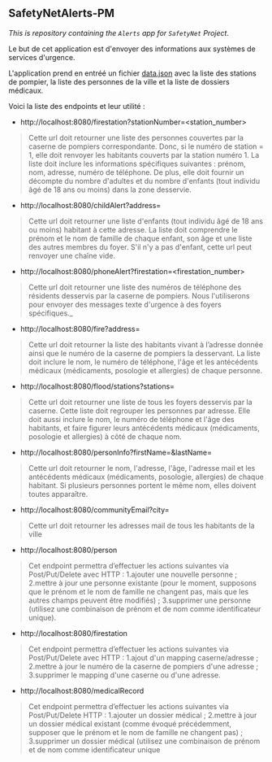 ## SafetyNetAlerts-PM
_This is repository containing the `Alerts` app for `SafetyNet` Project_.

Le but de cet application est d'envoyer des informations aux systèmes de services d'urgence.

L'application prend en entréé un fichier [data.json](https://s3-eu-west-1.amazonaws.com/course.oc-static.com/projects/DA+Java+EN/P5+/data.json) avec la liste des stations de pompier, la liste des personnes de la ville et la liste de dossiers médicaux.  

Voici la liste des endpoints et leur utilité :
- http://localhost:8080/firestation?stationNumber=<station_number>
>Cette url doit retourner une liste des personnes couvertes par la caserne de pompiers correspondante.
>Donc, si le numéro de station = 1, elle doit renvoyer les habitants couverts par la station numéro 1. La liste
>doit inclure les informations spécifiques suivantes : prénom, nom, adresse, numéro de téléphone. De plus,
>elle doit fournir un décompte du nombre d'adultes et du nombre d'enfants (tout individu âgé de 18 ans ou
>moins) dans la zone desservie.
- http://localhost:8080/childAlert?address=<address>
>Cette url doit retourner une liste d'enfants (tout individu âgé de 18 ans ou moins) habitant à cette adresse.
>La liste doit comprendre le prénom et le nom de famille de chaque enfant, son âge et une liste des autres
>membres du foyer. S'il n'y a pas d'enfant, cette url peut renvoyer une chaîne vide.
- http://localhost:8080/phoneAlert?firestation=<firestation_number>
>Cette url doit retourner une liste des numéros de téléphone des résidents desservis par la caserne de
>pompiers. Nous l'utiliserons pour envoyer des messages texte d'urgence à des foyers spécifiques._
- http://localhost:8080/fire?address=<address>
>Cette url doit retourner la liste des habitants vivant à l’adresse donnée ainsi que le numéro de la caserne
>de pompiers la desservant. La liste doit inclure le nom, le numéro de téléphone, l'âge et les antécédents
>médicaux (médicaments, posologie et allergies) de chaque personne.
- http://localhost:8080/flood/stations?stations=<a list of station_numbers>
>Cette url doit retourner une liste de tous les foyers desservis par la caserne. Cette liste doit regrouper les
>personnes par adresse. Elle doit aussi inclure le nom, le numéro de téléphone et l'âge des habitants, et
>faire figurer leurs antécédents médicaux (médicaments, posologie et allergies) à côté de chaque nom.
- http://localhost:8080/personInfo?firstName=<firstName>&lastName=<lastName>
>Cette url doit retourner le nom, l'adresse, l'âge, l'adresse mail et les antécédents médicaux (médicaments,
>posologie, allergies) de chaque habitant. Si plusieurs personnes portent le même nom, elles doivent
>toutes apparaître.
- http://localhost:8080/communityEmail?city=<city>
>Cette url doit retourner les adresses mail de tous les habitants de la ville
- http://localhost:8080/person
>Cet endpoint permettra d’effectuer les actions suivantes via Post/Put/Delete avec HTTP :
>1.ajouter une nouvelle personne ;
>2.mettre à jour une personne existante (pour le moment, supposons que le prénom et le nom de
>famille ne changent pas, mais que les autres champs peuvent être modifiés) ;
>3.supprimer une personne (utilisez une combinaison de prénom et de nom comme identificateur
unique).
- http://localhost:8080/firestation
>Cet endpoint permettra d’effectuer les actions suivantes via Post/Put/Delete avec HTTP :
>1.ajout d'un mapping caserne/adresse ;
>2.mettre à jour le numéro de la caserne de pompiers d'une adresse ;
>3.supprimer le mapping d'une caserne ou d'une adresse.
- http://localhost:8080/medicalRecord
>Cet endpoint permettra d’effectuer les actions suivantes via Post/Put/Delete HTTP :
>1.ajouter un dossier médical ;
>2.mettre à jour un dossier médical existant (comme évoqué précédemment, supposer que le
>prénom et le nom de famille ne changent pas) ;
3.supprimer un dossier médical (utilisez une combinaison de prénom et de nom comme
>identificateur unique


